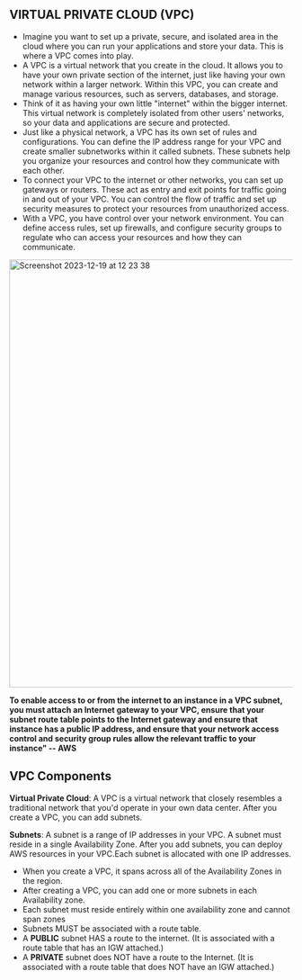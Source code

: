 ## VIRTUAL PRIVATE CLOUD (VPC)
- Imagine you want to set up a private, secure, and isolated area in the cloud where you can run your applications and store your data. This is where a VPC comes into play.
- A VPC is a virtual network that you create in the cloud. It allows you to have your own private section of the internet, just like having your own network within a larger network. Within this VPC, you can create and manage various resources, such as servers, databases, and storage.
- Think of it as having your own little "internet" within the bigger internet. This virtual network is completely isolated from other users' networks, so your data and applications are secure and protected.
- Just like a physical network, a VPC has its own set of rules and configurations. You can define the IP address range for your VPC and create smaller subnetworks within it called subnets. These subnets help you organize your resources and control how they communicate with each other.
- To connect your VPC to the internet or other networks, you can set up gateways or routers. These act as entry and exit points for traffic going in and out of your VPC. You can control the flow of traffic and set up security measures to protect your resources from unauthorized access.
- With a VPC, you have control over your network environment. You can define access rules, set up firewalls, and configure security groups to regulate who can access your resources and how they can communicate.

<img width="761" alt="Screenshot 2023-12-19 at 12 23 38" src="https://github.com/KarthikSappidi/AWS-NOTES/assets/138702639/6aab8e91-bea9-4b0d-a566-e8a8b267651f">

 **To enable access to or from the internet to an instance in a VPC subnet, you must attach an Internet gateway to your VPC, ensure that your subnet route table points to the Internet gateway and ensure that instance has a public IP address, and ensure that your network access control and security group rules allow the relevant traffic to your instance" -- AWS**

## VPC Components

**Virtual Private Cloud**: A VPC is a virtual network that closely resembles a traditional network that you'd operate in your own data center. After you create a VPC, you can add subnets.

**Subnets**: A subnet is a range of IP addresses in your VPC. A subnet must reside in a single Availability Zone. After you add subnets, you can deploy AWS resources in your VPC.Each subnet is allocated with one IP addresses.

- When you create a VPC, it spans across all of the Availability Zones in the region. 
- After creating a VPC, you can add one or more subnets in each Availability zone.
- Each subnet must reside entirely within one availability zone and cannot span zones
- Subnets MUST be associated with a route table.
- A **PUBLIC** subnet HAS a route to the internet.
  (It is associated with a route table that has an IGW attached.)
- A **PRIVATE** subnet does NOT have a route to the Internet.
  (It is associated with a route table that does NOT have an IGW attached.)




